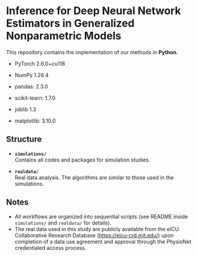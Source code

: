 # Inference for Deep Neural Network Estimators in Generalized Nonparametric Models

This repository contains the implementation of our methods in **Python**. 

- PyTorch 2.6.0+cu118

- NumPy 1.26.4

- pandas: 2.3.0
  
- scikit-learn: 1.7.0
  
- joblib 1.3
  
- matplotlib: 3.10.0


## Structure

- **`simulations/`**  
  Contains all codes and packages for simulation studies.

- **`realdata/`**  
  Real data analysis. The algorithms are similar to those used in the simulations.

## Notes

- All workflows are organized into sequential scripts (see README inside `simulations/` and `realdata/` for details).  
- The real data used in this study are publicly available from the eICU Collaborative Research Database (https://eicu-crd.mit.edu/) upon completion of a data use agreement and approval through the PhysioNet credentialed access process.

